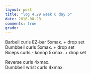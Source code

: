```yaml
---
layout: post
title: "log 4.29 week 6 day 5"
date: 2018-08-20
comments: true
grade:
---
```


Barbell curls EZ-bar 5xmax. + drop set       
Dumbbell curls 5xmax. + drop set     
Biceps curls - konop 5xmax. + drop set     

Reverse curls 4xmax.   
Dumbbell wrist curls 4xmax.     

